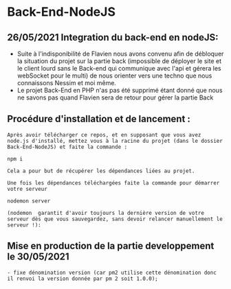 # Back-End-NodeJS
## 26/05/2021 Integration du back-end en nodeJS:  
- Suite à l'indisponibilité  de Flavien nous avons convenu afin de débloquer la situation du projet sur la partie back (impossible de déployer le site et le client lourd sans le Back-end qui communique avec l'api et gérera les webSocket pour le multi)  de nous orienter vers une techno que nous connaissons Nessim et moi même.  
- Le projet Back-End en PHP n'as pas été supprimé étant donné que nous ne savons pas quand Flavien sera de retour pour gérer la partie Back




## Procédure d'installation et de lancement :  
    Après avoir télécharger ce repos, et en supposant que vous avez node.js d'installé, mettez vous à la racine du projet (dans le dossier Back-End-NodeJS) et faite la commande :  

    npm i

    Cela a pour but de récupérer les dépendances liées au projet.

    Une fois les dépendances téléchargées faite la commande pour démarrer votre serveur 
    
    nodemon server    

    (nodemon  garantit d'avoir toujours la dernière version de votre serveur dès que vous sauvegardez, sans devoir relancer manuellement le serveur !): 

 

 ## Mise en production de la partie developpement le 30/05/2021
    - fixe dénomination version (car pm2 utilise cette dénomination donc il renvoi la version donnée par pm 2 soit 1.0.0);